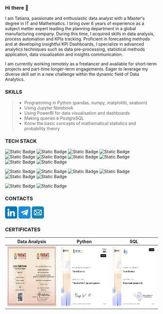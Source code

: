 ### Hi there :wave:
I am Tatiana, passionate and enthusiastic data analyst with a Master's degree in IT and Mathematics. I bring over 6 years of experience as a subject metter expert leading the planning department in a global manufacturing company. During this time, I acquired skills in data analysis, process automation and KPIs tracking. Proficient in forecasting methods and at developing insightful KPI Dashboards, I specialize in advanced analytics techniques such as data pre-processing, statistical methods application, data visualization and insights communication.

I am currently working remotely as a freelancer and available for short-term projects and part-time longer-term engagements. Eager to leverage my diverse skill set in a new challenge within the dynamic field of Data Analytics.

### SKILLS

> * Programming in Python (pandas, numpy, matplotlib, seaborn)
> * Using Jupyter Notebook
> * Using PowerBI for data visualisation and dashboards
> * Making queries в PostgreSQL
> * Know the basic concepts of mathematical statistics and probability theory

### TECH STACK 
![Static Badge](https://img.shields.io/badge/python-python?style=for-the-badge&logo=python&logoColor=white&color=%233776AB)
![Static Badge](https://img.shields.io/badge/pandas-python?style=for-the-badge&logo=pandas&logoColor=white&color=%23150458)
![Static Badge](https://img.shields.io/badge/numpy-numpy?style=for-the-badge&logo=numpy&logoColor=white&color=%23013243)
![Static Badge](https://img.shields.io/badge/matplotlib-matplotlib?style=for-the-badge&color=%23447099)
![Static Badge](https://img.shields.io/badge/seaborn-seaborn?style=for-the-badge&color=%234B1E78)
![Static Badge](https://img.shields.io/badge/scipy-scipy?style=for-the-badge&logo=scipy&logoColor=white&color=%238CAAE6)
![Static Badge](https://img.shields.io/badge/tensorflow-tensorflow?style=for-the-badge&logo=tensorflow&logoColor=white&color=%23FF6F00)
![Static Badge](https://img.shields.io/badge/causalimpact-causalimpact?style=for-the-badge&color=%23333333)
![Static Badge](https://img.shields.io/badge/orbit-orbit?style=for-the-badge&color=%23233A51)
![Static Badge](https://img.shields.io/badge/arviz-arviz?style=for-the-badge&color=%233EAAAF)

![Static Badge](https://img.shields.io/badge/github-github?style=for-the-badge&logo=github&logoColor=white&color=%23181717)
![Static Badge](https://img.shields.io/badge/gitlab-gitlab?style=for-the-badge&logo=gitlab&logoColor=white&color=%23FC6D26)
![Static Badge](https://img.shields.io/badge/jupyter-jupyter?style=for-the-badge&logo=jupyter&logoColor=white&color=%23F37626)
![Static Badge](https://img.shields.io/badge/redash-redash?style=for-the-badge&logo=redash&logoColor=white&color=%23FF7964)
![Static Badge](https://img.shields.io/badge/apache_airflow-apacheairflow?style=for-the-badge&logo=apacheairflow&logoColor=white&color=%23017CEE)
![Static Badge](https://img.shields.io/badge/telegram_bot-telegram_bot?style=for-the-badge&logo=telegram&logoColor=white&color=%2326A5E4)

![Static Badge](https://img.shields.io/badge/apache_superset-apache_superset?style=for-the-badge&logo=apachesuperset&logoColor=white&color=%2320A6C9)
![Static Badge](https://img.shields.io/badge/power_bi-power_bi?style=for-the-badge&color=%23ECD53F)


          
### CONTACTS

<a href="https://www.linkedin.com/in/tatianavoronkova" target="_blank">
  <img src="icons/linkedin.png" width="40" height="40">
</a>
<a href="https://t.me/t_n_ya" target="_blank">
  <img src="icons/telegram.png" width="40" height="40">
</a>
<a href="mailto:voronkova.cv@gmail.com" target="_blank">
  <img src="icons/mail-blue 512.png" width="40" height="40">
</a>

### CERTIFICATES
|Data Analysis|Python|SQL|
|------|------|------|
|<img src="icons/data-analysis-ranepa.jpg" width="300" height="200"> | <img src="icons/stepik-certificate-python-advanced.jpg" width="300" height="200">|<img src="icons/stepik-certificate-sql.jpg" width="300" height="200">|
